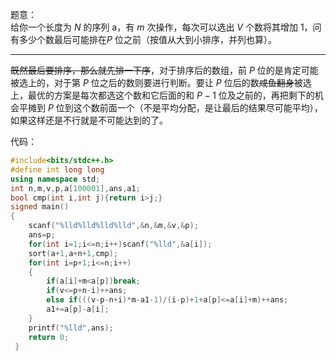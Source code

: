 题意：  
给你一个长度为 $N$ 的序列 a，有 $m$ 次操作，每次可以选出 $V$ 个数将其增加 $1$，问有多少个数最后可能排在$P$ 位之前（按值从大到小排序，并列也算）。
___
~~既然最后要排序，那么就先排一下序~~，对于排序后的数组，前 $P$ 位的是肯定可能被选上的，对于第 $P$ 位之后的数则要进行判断。要让 $P$ 位后的数~~咸鱼翻身~~被选上，最优的方案是每次都选这个数和它后面的和 $P-1$ 位及之前的，再把剩下的机会平摊到 $P$ 位到这个数前面一个（不是平均分配，是让最后的结果尽可能平均），如果这样还是不行就是不可能达到的了。

代码：
```cpp
#include<bits/stdc++.h>
#define int long long
using namespace std;
int n,m,v,p,a[100001],ans,a1;
bool cmp(int i,int j){return i>j;}
signed main()
{
	scanf("%lld%lld%lld%lld",&n,&m,&v,&p);
	ans=p;
	for(int i=1;i<=n;i++)scanf("%lld",&a[i]);
	sort(a+1,a+n+1,cmp);
	for(int i=p+1;i<=n;i++)
	{
		if(a[i]+m<a[p])break;
		if(v<=p+n-i)++ans;
		else if(((v-p-n+i)*m-a1-1)/(i-p)+1+a[p]<=a[i]+m)++ans;
		a1+=a[p]-a[i];
	}
	printf("%lld",ans);
	return 0;
 } 
```